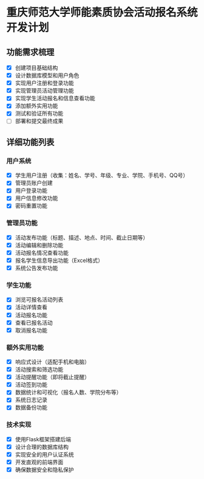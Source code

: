 # 重庆师范大学师能素质协会活动报名系统开发计划

## 功能需求梳理
- [x] 创建项目基础结构
- [x] 设计数据库模型和用户角色
- [x] 实现用户注册和登录功能
- [x] 实现管理员活动管理功能
- [x] 实现学生活动报名和信息查看功能
- [x] 添加额外实用功能
- [x] 测试和验证所有功能
- [ ] 部署和提交最终成果

## 详细功能列表

### 用户系统
- [x] 学生用户注册（收集：姓名、学号、年级、专业、学院、手机号、QQ号）
- [x] 管理员账户创建
- [x] 用户登录功能
- [x] 用户信息修改功能
- [x] 密码重置功能

### 管理员功能
- [x] 活动发布功能（标题、描述、地点、时间、截止日期等）
- [x] 活动编辑和删除功能
- [x] 活动报名情况查看功能
- [x] 报名学生信息导出功能（Excel格式）
- [x] 系统公告发布功能

### 学生功能
- [x] 浏览可报名活动列表
- [x] 活动详情查看
- [x] 活动报名功能
- [x] 查看已报名活动
- [x] 取消报名功能

### 额外实用功能
- [x] 响应式设计（适配手机和电脑）
- [x] 活动搜索和筛选功能
- [x] 活动提醒功能（即将截止提醒）
- [x] 活动签到功能
- [x] 数据统计和可视化（报名人数、学院分布等）
- [x] 系统日志记录
- [x] 数据备份功能

### 技术实现
- [x] 使用Flask框架搭建后端
- [x] 设计合理的数据库结构
- [x] 实现安全的用户认证系统
- [x] 开发直观的前端界面
- [x] 确保数据安全和隐私保护
